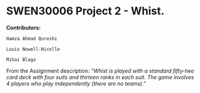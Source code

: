# SWEN30006 Project 2 - Whist.

**Contributors:**

    Hamza Ahmad Qureshi

    Louis Nowell-Nicolle

    Mihai Blaga

From the Assignment description:
*"Whist is played with a standard fifty-two card deck with four suits and thirteen ranks in each suit. The game involves 4 players who play independently (there are no teams)."*